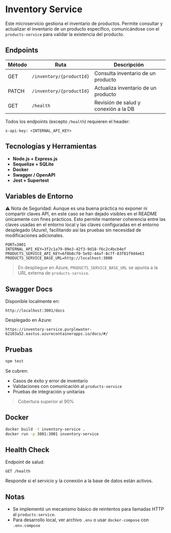 # Inventory Service

Este microservicio gestiona el inventario de productos. Permite consultar y actualizar el inventario de un producto específico, comunicándose con el `products-service` para validar la existencia del producto.

## Endpoints

| Método | Ruta                     | Descripción                          |
| ------ | ------------------------ | ------------------------------------ |
| GET    | `/inventory/{productId}` | Consulta inventario de un producto   |
| PATCH  | `/inventory/{productId}` | Actualiza inventario de un producto  |
| GET    | `/health`                | Revisión de salud y conexión a la DB |

Todos los endpoints (excepto `/health`) requieren el header:

```http
x-api-key: <INTERNAL_API_KEY>
```

## Tecnologías y Herramientas

- **Node.js + Express.js**
- **Sequelize + SQLite**
- **Docker**
- **Swagger / OpenAPI**
- **Jest + Supertest**

## Variables de Entorno

⚠️ Nota de Seguridad: Aunque es una buena práctica no exponer ni compartir claves API, en este caso se han dejado visibles en el README únicamente con fines prácticos.
Esto permite mantener coherencia entre las claves usadas en el entorno local y las claves configuradas en el entorno desplegado (Azure), facilitando así las pruebas sin necesidad de modificaciones adicionales.

```
PORT=3001
INTERNAL_API_KEY=3f2c1a79-89e3-42f3-9d18-f6c2c4bcb4ef
PRODUCTS_SERVICE_API_KEY=6f8b8cf0-5e92-44af-8c7f-83f81f9d4e63
PRODUCTS_SERVICE_BASE_URL=http://localhost:3000
```

> En despliegue en Azure, `PRODUCTS_SERVICE_BASE_URL` se apunta a la URL externa de `products-service`.

## Swagger Docs

Disponible localmente en:

```
http://localhost:3001/docs
```

Desplegado en Azure:

```
https://inventory-service.purplewater-62103a52.eastus.azurecontainerapps.io/docs/#/
```

## Pruebas

```bash
npm test
```

Se cubren:

- Casos de éxito y error de inventario
- Validaciones con comunicación al `products-service`
- Pruebas de integración y unitarias

> Cobertura superior al 90%

## Docker

```bash
docker build -t inventory-service .
docker run -p 3001:3001 inventory-service
```

## Health Check

Endpoint de salud:

```
GET /health
```

Responde si el servicio y la conexión a la base de datos están activos.

## Notas

- Se implementó un mecanismo básico de reintentos para llamadas HTTP al `products-service`.
- Para desarrollo local, ver archivo `.env` o usar `docker-compose` con `.env.compose`
